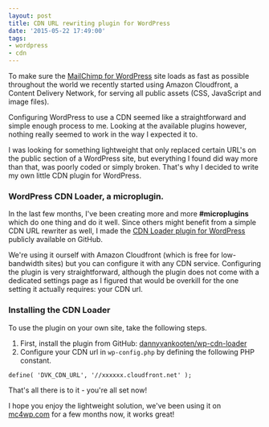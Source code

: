 ```yaml
---
layout: post
title: CDN URL rewriting plugin for WordPress
date: '2015-05-22 17:49:00'
tags:
- wordpress
- cdn
---
```


To make sure the [MailChimp for WordPress](https://mc4wp.com/) site loads as fast as possible throughout the world we recently started using Amazon Cloudfront, a Content Delivery Network, for serving all public assets (CSS, JavaScript and image files). 

Configuring WordPress to use a CDN seemed like a straightforward and simple enough process to me. Looking at the available plugins however, nothing really seemed to work in the way I expected it to. 

I was looking for something lightweight that only replaced certain URL's on the public section of a WordPress site, but everything I found did way more than that, was poorly coded or simply broken. That's why I decided to write my own little CDN plugin for WordPress.

### WordPress CDN Loader, a microplugin.
In the last few months, I've been creating more and more **#microplugins** which do one thing and do it well. Since others might benefit from a simple CDN URL rewriter as well, I made the [CDN Loader plugin for WordPress](https://github.com/dannyvankooten/wp-cdn-loader) publicly available on GitHub.

We're using it ourself with Amazon Cloudfront (which is free for low-bandwidth sites) but you can configure it with any CDN service. Configuring the plugin is very straightforward, although the plugin does not come with a dedicated settings page as I figured that would be overkill for the one setting it actually requires: your CDN url.

### Installing the CDN Loader 
To use the plugin on your own site, take the following steps.

1. First, install the plugin from GitHub: [dannyvankooten/wp-cdn-loader](https://github.com/dannyvankooten/wp-cdn-loader)
2. Configure your CDN url in `wp-config.php` by defining the following PHP constant.

```php?start_inline=1
define( 'DVK_CDN_URL', '//xxxxxx.cloudfront.net' );
```

That's all there is to it - you're all set now! 

I hope you enjoy the lightweight solution, we've been using it on [mc4wp.com](https://mc4wp.com) for a few months now, it works great! 




